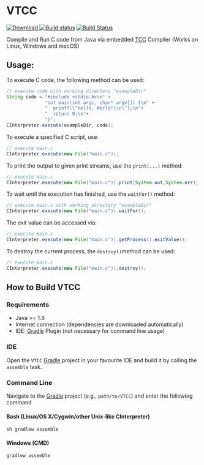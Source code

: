 # VTCC

[ ![Download](https://api.bintray.com/packages/miho/TCC/VTCC/images/download.svg) ](https://bintray.com/miho/TCC/VTCC/_latestVersion) [![Build status](https://ci.appveyor.com/api/projects/status/862o08c4bwgdyafp?svg=true)](https://ci.appveyor.com/project/miho/vtcc) [![Build Status](https://travis-ci.org/miho/VTCC.svg?branch=master)](https://travis-ci.org/miho/VTCC)

Compile and Run C code from Java via embedded [TCC](https://bellard.org/tcc/) Compiler (Works on Linux, Windows and macOS)

## Usage:

To execute C code, the following method can be used:
```java
// execute code with working directory "exampleDir"
String code = "#include <stdio.h>\n" +
              "int main(int argc, char* argv[]) {\n" +
              "  printf(\"Hello, World!\\n\");\n"+
              "  return 0;\n"+
              "}";
CInterpreter.execute(exampleDir, code);
```
To execute a specified C script, use:
```java
// execute main.c
CInterpreter.execute(new File("main.c"));
```
To print the output to given print streams, use the `print(...)` method:
```java
// execute main.c
CInterpreter.execute(new File("main.c")).print(System.out,System.err);
```
To wait until the execution has finished, use the `waitFor()` method:
```java
// execute main.c with working directory "exampleDir"
CInterpreter.execute(new File("main.c")).waitFor();
```
The exit value can be accessed via:
```java
// execute main.c
CInterpreter.execute(new File("main.c")).getProcess().exitValue();
```
To destroy the current process, the `destroy()`method can be used:
```java
// execute main.c
CInterpreter.execute(new File("main.c")).destroy();
```

## How to Build VTCC

### Requirements

- Java >= 1.8
- Internet connection (dependencies are downloaded automatically)
- IDE: [Gradle](http://www.gradle.org/) Plugin (not necessary for command line usage)

### IDE

Open the `VTCC` [Gradle](http://www.gradle.org/) project in your favourite IDE and build it
by calling the `assemble` task.

### Command Line

Navigate to the [Gradle](http://www.gradle.org/) project (e.g., `path/to/VTCC`) and enter the following command

#### Bash (Linux/OS X/Cygwin/other Unix-like CInterpreter)

    sh gradlew assemble
    
#### Windows (CMD)

    gradlew assemble
